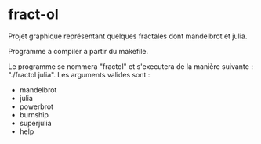 # fract-ol
Projet graphique représentant quelques fractales dont mandelbrot et julia.

Programme a compiler a partir du makefile.

Le programme se nommera "fractol" et s'executera de la manière suivante : "./fractol julia".
Les arguments valides sont : 
 - mandelbrot
 - julia
 - powerbrot
 - burnship
 - superjulia
 - help

